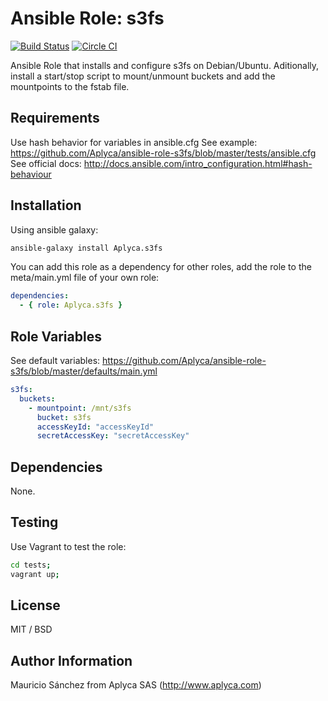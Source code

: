 # Ansible Role: s3fs

[![Build Status](https://travis-ci.org/Aplyca/ansible-role-s3fs.svg?branch=master)](https://travis-ci.org/Aplyca/ansible-role-s3fs)
[![Circle CI](https://circleci.com/gh/Aplyca/ansible-role-s3fs.svg?style=svg)](https://circleci.com/gh/Aplyca/ansible-role-s3fs)

Ansible Role that installs and configure s3fs on Debian/Ubuntu. Aditionally, install a start/stop script to mount/unmount buckets and add the mountpoints to the fstab file.


## Requirements

Use hash behavior for variables in ansible.cfg
See example: https://github.com/Aplyca/ansible-role-s3fs/blob/master/tests/ansible.cfg
See official docs: http://docs.ansible.com/intro_configuration.html#hash-behaviour

## Installation

Using ansible galaxy:
```bash
ansible-galaxy install Aplyca.s3fs
```
You can add this role as a dependency for other roles, add the role to the meta/main.yml file of your own role:
```yaml
dependencies:
  - { role: Aplyca.s3fs }
```

## Role Variables

See default variables: https://github.com/Aplyca/ansible-role-s3fs/blob/master/defaults/main.yml

```yaml
s3fs:
  buckets:
    - mountpoint: /mnt/s3fs
      bucket: s3fs
      accessKeyId: "accessKeyId"
      secretAccessKey: "secretAccessKey"     
```

## Dependencies

None.

## Testing

Use Vagrant to test the role:

```bash
cd tests;
vagrant up;
```

## License

MIT / BSD

## Author Information

Mauricio Sánchez from Aplyca SAS (http://www.aplyca.com)
